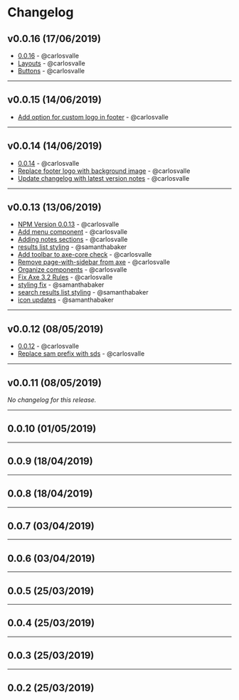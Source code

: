 # Changelog

## v0.0.16 (17/06/2019)
- [0.0.16](https://github.com/GSA/sam-styles/commit/8ffc736344164b9240b7f2f7184e497047f38e57) - @carlosvalle
- [Layouts](https://github.com/GSA/sam-styles/commit/7782f95d909620a1137be6de839b03047fa3cf78) - @carlosvalle
- [Buttons](https://github.com/GSA/sam-styles/commit/60ad7a64d60629df46f283d0f3b54a9fb3a30ff1) - @carlosvalle

---

## v0.0.15 (14/06/2019)
- [Add option for custom logo in footer](https://github.com/GSA/sam-styles/commit/9415616e67ccfd5c1d2f5c22616ff4c64f224b0c) - @carlosvalle

---

## v0.0.14 (14/06/2019)
- [0.0.14](https://github.com/GSA/sam-styles/commit/97cb048c86f2cead02b303bc324e5fc5bf60a561) - @carlosvalle
- [Replace footer logo with background image](https://github.com/GSA/sam-styles/commit/5c34752f597428107fab51f15aed2734a931e348) - @carlosvalle
- [Update changelog with latest version notes](https://github.com/GSA/sam-styles/commit/f905bb97a0da9ca26a2a675c200b55a83bb88f30) - @carlosvalle

---

## v0.0.13 (13/06/2019)
- [NPM Version 0.0.13](https://github.com/GSA/sam-styles/commit/f0dd5bf45ebd02c29451ae1b207008301e9e8a9f) - @carlosvalle
- [Add menu component](https://github.com/GSA/sam-styles/commit/e2e85e82b659fb8b599042148c025f549f666fe4) - @carlosvalle
- [Adding notes sections](https://github.com/GSA/sam-styles/commit/685849e3ac95a5ee45d5b8b98b6eca0c3580813a) - @carlosvalle
- [results list styling](https://github.com/GSA/sam-styles/commit/9deeb1e5de7e1e6294361b212e0215375519312b) - @samanthabaker
- [Add toolbar to axe-core check](https://github.com/GSA/sam-styles/commit/73d70f21da025b6d7902f63edd51d848b053740b) - @carlosvalle
- [Remove page-with-sidebar from axe](https://github.com/GSA/sam-styles/commit/d45c45b51b6c7fa941c12e41711768e71e2ca781) - @carlosvalle
- [Organize components](https://github.com/GSA/sam-styles/commit/1a134f8dbc1fe20d213817f0e0a3f36c5f5231bb) - @carlosvalle
- [Fix Axe 3.2 Rules](https://github.com/GSA/sam-styles/commit/9f4a607c1c72aa90e5d9722f34271a37b88f9925) - @carlosvalle
- [styling fix](https://github.com/GSA/sam-styles/commit/71ec20c48326f9ddf40c494689a5d5a787ef997f) - @samanthabaker
- [search results list styling](https://github.com/GSA/sam-styles/commit/737a067efb829a6ef2a8f3e23fc2d62a632c6674) - @samanthabaker
- [icon updates](https://github.com/GSA/sam-styles/commit/f26c9d70ea38b224a542ab64c7f5258a7019f226) - @samanthabaker

---

## v0.0.12 (08/05/2019)
- [0.0.12](https://github.com/GSA/sam-styles/commit/0a922c57e9be5eb2c0433e342ca31202e2e129c2) - @carlosvalle
- [Replace sam prefix with sds](https://github.com/GSA/sam-styles/commit/cf05f2bd5827faf6fabcb59ae961436167bde9f1) - @carlosvalle

---

## v0.0.11 (08/05/2019)
*No changelog for this release.*

---

## 0.0.10 (01/05/2019)

---

## 0.0.9 (18/04/2019)

---

## 0.0.8 (18/04/2019)

---

## 0.0.7 (03/04/2019)

---

## 0.0.6 (03/04/2019)

---

## 0.0.5 (25/03/2019)

---

## 0.0.4 (25/03/2019)

---

## 0.0.3 (25/03/2019)

---

## 0.0.2 (25/03/2019)
